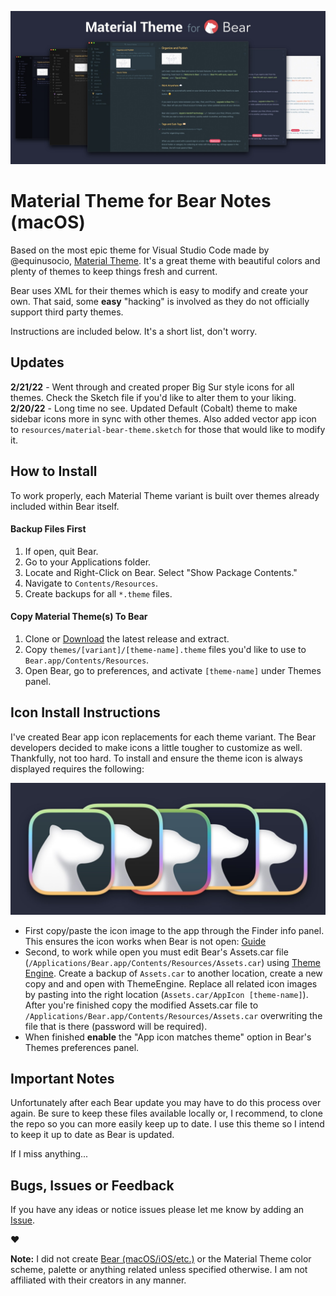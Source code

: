 ![Material Theme for Bear Screenshot](https://github.com/r3volution11/material-theme-bear-notes/raw/master/resources/material-bear-theme-hero.jpg)

# Material Theme for Bear Notes (macOS)

Based on the most epic theme for Visual Studio Code made by @equinusocio, [Material Theme](https://material-theme.site). It's a great theme with beautiful colors and plenty of themes to keep things fresh and current.

Bear uses XML for their themes which is easy to modify and create your own. That said, some **easy** "hacking" is involved as they do not officially support third party themes.

Instructions are included below. It's a short list, don't worry.

## Updates

**2/21/22** - Went through and created proper Big Sur style icons for all themes. Check the Sketch file if you'd like to alter them to your liking.\
**2/20/22** - Long time no see. Updated Default (Cobalt) theme to make sidebar icons more in sync with other themes. Also added vector app icon to `resources/material-bear-theme.sketch` for those that would like to modify it.

## How to Install

To work properly, each Material Theme variant is built over themes already included within Bear itself.

#### Backup Files First

1. If open, quit Bear.
2. Go to your Applications folder.
3. Locate and Right-Click on Bear. Select "Show Package Contents."
4. Navigate to `Contents/Resources`.
5. Create backups for all `*.theme` files.

#### Copy Material Theme(s) To Bear

1. Clone or [Download](https://github.com/r3volution11/material-theme-bear-notes/releases) the latest release and extract.
2. Copy `themes/[variant]/[theme-name].theme` files you'd like to use to `Bear.app/Contents/Resources`.
3. Open Bear, go to preferences, and activate `[theme-name]` under Themes panel.

## Icon Install Instructions

I've created Bear app icon replacements for each theme variant. The Bear developers decided to make icons a little tougher to customize as well. Thankfully, not too hard. To install and ensure the theme icon is always displayed requires the following:

![Material Theme for Bear Screenshot](https://github.com/r3volution11/material-theme-bear-notes/raw/master/resources/material-bear-theme-icons-banner.jpg)

- First copy/paste the icon image to the app through the Finder info panel. This ensures the icon works when Bear is not open: [Guide](http://osxdaily.com/2013/06/04/change-icon-mac/)
- Second, to work while open you must edit Bear's Assets.car file (`/Applications/Bear.app/Contents/Resources/Assets.car`) using [Theme Engine](https://github.com/alexzielenski/ThemeEngine). Create a backup of `Assets.car` to another location, create a new copy and and open with ThemeEngine. Replace all related icon images by pasting into the right location (`Assets.car/AppIcon [theme-name]`). After you're finished copy the modified Assets.car file to `/Applications/Bear.app/Contents/Resources/Assets.car` overwriting the file that is there (password will be required).
- When finished **enable** the "App icon matches theme" option in Bear's Themes preferences panel.

## Important Notes

Unfortunately after each Bear update you may have to do this process over again. Be sure to keep these files available locally or, I recommend, to clone the repo so you can more easily keep up to date. I use this theme so I intend to keep it up to date as Bear is updated.

If I miss anything...

## Bugs, Issues or Feedback

If you have any ideas or notice issues please let me know by adding an [Issue](https://github.com/r3volution11/bear-theme-material-palenight/issues).

❤️

**Note:** I did not create [Bear (macOS/iOS/etc.)](https://bear.app) or the Material Theme color scheme, palette or anything related unless specified otherwise. I am not affiliated with their creators in any manner.
